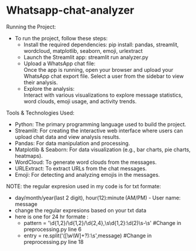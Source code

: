 # Whatsapp-chat-analyzer
Running the Project:
- To run the project, follow these steps:
    - Install the required dependencies:
        pip install: pandas, streamlit, wordcloud, matplotlib, seaborn, emoji, urlextract
    - Launch the Streamlit app:
        streamlit run analyzer.py
    - Upload a WhatsApp chat file:  
       Once the app is running, open your browser and upload your WhatsApp chat export file. Select a user from the sidebar to view their analysis.
    - Explore the analysis:  
       Interact with various visualizations to explore message statistics, word clouds, emoji usage, and activity trends.

Tools & Technologies Used:
  - Python: The primary programming language used to build the project.
  - Streamlit: For creating the interactive web interface where users can upload chat data and view analysis results.
  - Pandas: For data manipulation and processing.
  - Matplotlib & Seaborn: For data visualization (e.g., bar charts, pie charts, heatmaps).
  - WordCloud: To generate word clouds from the messages.
  - URLExtract: To extract URLs from the chat messages.
  - Emoji: For detecting and analyzing emojis in the messages.

NOTE: the regular expresion used in my code is for txt formate:
 - day/month/year(last 2 digit), hour(12):minute (AM/PM) - User name: message
 - change the regular expresions based on your txt data
 - here is one for 24 hr formate :
   - pattern = '\d{1,2}/\d{1,2}/\d{2,4},\s\d{1,2}:\d(2)\s-\s' #Change in preprocessing.py line 6
   - entry = re.split('([\w\W]+?):\s',message) #Change in preprocessing.py line 18
